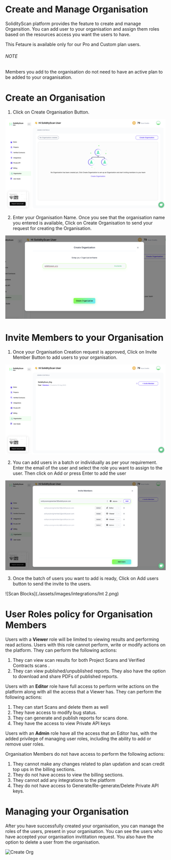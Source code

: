 # Create and Manage Organisation

SolidityScan platform provides the feature to create and manage Organsition. You can add user to your organisation and assign them roles based on the resources access you want the users to have.

This Fetaure is available only for our Pro and Custom plan users.

###### NOTE

Members you add to the organisation do not need to have an active plan to be added to your oraganisation.

# Create an Organisation

1. Click on Create Organisation Button.

![Create Org](./assets/images/organisation/create_org.png)

2. Enter your Organisation Name. Once you see that the organisation name you entered is available, Click on Create Organisation to send your request for creating the Organisation.

![Create Org](./assets/images/organisation/create_org_form.png)

# Invite Members to your Organisation

1. Once your Organisation Creation request is approved, Click on Invite Member Button to add users to your organisation.

![Create Org](./assets/images/organisation/invite_member_request.png)

2. You can add users in a batch or individually as per your requirement. Enter the email of the user and select the role you want to assign to the user. Then click on Add or press Enter to add the user

![Create Org](./assets/images/organisation/invite_member_list.png)

3. Once the batch of users you want to add is ready, Click on Add users button to send the invite to the users.

![Scan Blocks](./assets/images/integrations/Int 2.png)

# User Roles policy for Organisation Members

Users with a <b>Viewer</b> role will be limited to viewing results and performing read actions. Users with this role cannot perform, write or modify actions on the platform. They can perform the following actions:

1. They can view scan results for both Project Scans and Verified Contracts scans .
2. They can view published/unpublished reports. They also have the option to download and share PDFs of published reports.

Users with an <b>Editor</b> role have full access to perform write actions on the platform along with all the access that a Viewer has. They can perform the following actions:

1. They can start Scans and delete them as well
2. They have access to modify bug status.
3. They can generate and publish reports for scans done.
4. They have the access to view Private API keys

Users with an <b>Admin</b> role have all the access that an Editor has, with the added privilege of managing user roles, including the ability to add or remove user roles.

Organisation Members do not have access to perform the following actions:

1. They cannot make any changes related to plan updation and scan credit top ups in the billing sections.
2. They do not have access to view the billing sections.
3. They cannot add any integrations to the platform
4. They do not have access to Generate/Re-generate/Delete Private API keys.

# Managing your Organisation

After you have successfully created your organisation, you can manage the roles of the users, present in your organisation. You can see the users who have accepted your organisation invititation request. You also have the option to delete a user from the organisation.

![Create Org](./assets/images/organisation/org_member_list.stsfsdfrrrwretrtrtrttrwrgagrsrtrtrtretertnhnfhsrdfggdggdhhdfggddfafvfggetgrfgfdfgfgdfggfgddffdfddfgdghytgbgpng)
